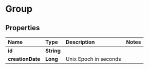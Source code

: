 # Group

## Properties

| Name | Type | Description | Notes |
| :--- | :--- | :--- | :--- |
| **id** | **String** |  |  |
| **creationDate** | **Long** | Unix Epoch in seconds |  |

